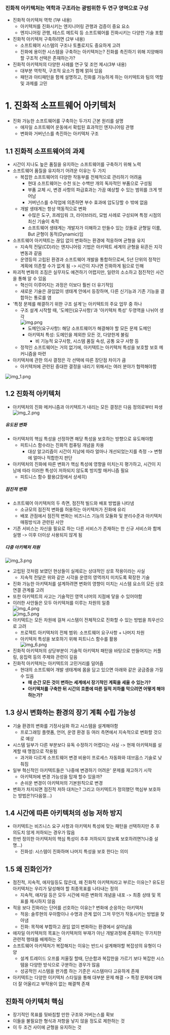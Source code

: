 ### 진화적 아키텍처는 역학과 구조라는 광범위한 두 연구 영역으로 구성
  - 진화적 아키텍처 역학 (1부 내용)
    - 아키텍처를 진화시키는 엔지니어링 관행과 검증이 중요 요소
    - 엔지니어링 관행, 테스트 메트릭 등 소프트웨어를 진화시키는 다양한 기술 포함
  - 진화적 아키텍처 구축하려면 (2부 내용)
    - 소프트웨어 시스템의 구조나 토폴로지도 중요하게 고려
    - 진화에 용이한 시스템을 구축하는 아키텍처는? 진화를 촉진하기 위해 지양해야 할 구조적 선택은 존재하는가?
  - 진화적 아키텍처의 다양한 사례를 연구 및 조언 제시(3부 내용)
    - 대부분 역학적, 구조적 요소가 함께 얽혀 있음
    - 패턴과 아티패턴을 함께 설명하고, 진화를 가능하게 하는 아키텍트와 팀의 역할 및 과제를 고민

# 1. 진화적 소프트웨어 아키텍처
- 진화 가능한 소프트웨어를 구축하는 두가지 근본 원리를 설명
  - 애자일 소프트웨어 운동에서 확립된 효과적인 엔지니어링 관행
  - 변화와 거버넌스를 촉진하는 아키텍처 구조

## 1.1 진화적 소프트웨어의 과제
- 시간이 지나도 높은 품질을 유지하는 소프트웨어를 구축하기 위해 노력
- 소프트웨어 품질을 유지하기 어려운 이유는 두 가지
  - 복잡한 소프트웨어의 다양한 작동부를 전체적으로 관리하기 어려움
    - 현대 소프트웨어는 수천 또는 수백만 개의 독자적인 부품으로 구성됨
    - 부품 교체 시, 변경 사항의 파급효과는 가끔 예상할 수 있는 범위를 크게 벗어남
    - 거버넌스를 수작업에 의존하면 부수 효과에 압도당할 수 밖에 없음 
  - 개발 생태계는 항상 역동적으로 변화
    - 수많은 도구, 프레임워 크, 라이브러리, 모범 사례로 구성되며 특정 시점의 최신 기술이 축적
    - 소프트웨어 생태계는 개발자가 이해하고 만들수 있는 것들로 균형일 이룸, But 균형이 동적(Dynamic)임
- 소프트웨어 아키텍트는 끊임 없이 변화하는 환경에 적응하며 균형을 유지
  - 지속적 전달(CD)라는 엔지니어링 기법은 아키텍트 세계의 균형을 뒤흔든 지각 변동과 같음
  - 운영등의 고립된 환경과 소프트웨어 개발을 통합하므로써, 5년 단위의 정적인 계획에 의존할 수가 없게 됨 -> 시간이 지나면 진화하게 됨으로 인해
- 파괴적 변화의 조짐은 실무자도 예견하기 어렵지만, 일련의 소소하고 점진적인 사건을 통해 알 수 있음
  - 혁신이 이루어지는 과정은 이보다 훨씬 더 유기적임
  - 새로운 기술은 끊임없이 생태계 안에서 등장하며, 다른 신기능과 기존 기능을 결합하는 통로를 염
- '특정 문제를 해결하기 위한 구조 설계'는 아키텍트의 주요 업무 중 하나
  - 구조 설계 시작할 때, '도메인(요구사항)'과 '아키텍처 특성' 두영역을 나뉘어 생각\
![img.png](img.png)
    - 도메인(요구사항): 해당 소프트웨어가 해결해야 할 모든 문제 도메인
    - 아키텍처 특성: 도메인을 제외한 모든 것, 다양한게 불림
      - 비 기능적 요구사항, 시스템 품질 속성, 공통 요구 사항 등
  -  정적인 소프트웨어는 거의 없기에, 아키텍트는 아키텍처 특성을 보호할 보호 메커니즘을 마련
- 아키텍처에 관한 의사 결정은 각 선택에 따른 장단점 차이가 큼
  - 아키텍처에 관련된 중대한 결정을 내리기 위해서는 여러 분야가 협력해야함

![img_1.png](img_1.png)


## 1.2 진화적 아키텍처
- 아키텍처의 진화 메커니즘과 아키텍트가 내리는 모든 결정은 다음 정의로부터 파생\
![img_2.png](img_2.png)

##### 유도된 변화
- 아키텍처의 핵심 특성을 선정하면 해당 특성을 보호하는 방향으로 유도해야함
  - 피트니스 함수라는 진화적 컴퓨팅 개념을 차용
    - 대상 알고리즘이 시간이 지남에 따라 얼마나 개선되었는지를 측정 -> 변형에 얼마나 적합한지 판단
- 아키텍처의 진화에 따른 변화가 핵심 특성에 영향을 미치는지 평가하고, 시간이 지남에 따라 이러한 특성이 저하되지 않도록 방지할 매커니즘 필요
  - 피트니스 함수 활용(2장에서 상세히)

##### 점진적 변화
- 소프트웨어 아키텍처의 두 측면, 점진적 빌드와 배포 방법을 나타냄
  - 소규모의 점진적 변화를 허용하는 아키텍처가 진화에 유리
  - 배포 관점에서 점진적 변화는 비즈니스 기능의 모듈화 및 분리수준과 아키텍처 매핑방식과 관련된 사안
- 기존 서비스는 자신을 필요로 하는 다른 서비스가 존재하는 한 신규 서비스와 함께 실행 -> 이후 더이상 사용되지 않게 됨

##### 다중 아키텍처 차원
![img_3.png](img_3.png)
- 고립된 것처럼 보였던 현상들이 실제로는 상대적인 상호 작용이라는 사실
  - 지속적 전달은 위와 같은 시각을 운영의 영역까지 미치도록 확장한 기술
- 진화 가능한 아키텍처를 설계하려면 변화의 영향이 미치는 시스템 요소의 모든 상호 연결 관계를 고려
- 또한 아키텍트의 사고는 기술적인 영역 너머의 지점에 닿을 수 있어야함
- 이러한 사안들은 모두 아키텍처를 이루는 차원의 일종\
![img_4.png](img_4.png)\
![img_5.png](img_5.png)
- 아키텍트는 모든 차원에 걸쳐 시스템이 전체적으로 진화할 수 있는 방법을 최우선으로 고려
  - 프로젝트 아키텍처의 전체 범위: 소프트웨어 요구사항 + 나머지 차원
  - 아키텍처 특성을 보호하기 위해 피트니스 함수를 활용\
![img_6.png](img_6.png)
- 진화적 아키텍처의 상당부분이 기술적 아키텍처 패턴을 바탕으로 만들어지는 커플링, 응집력 등의 주제와 관련이 깊음
- 진화적 아키텍처는 아키텍트의 고민거리를 덜어줌
  - 현대의 소프트웨어 개발 생태계에 몸을 담고 있으면 아래와 같은 궁금증을 가질 수 있음
    - **매 순간 모든 것이 변하는 세계에서 장기적인 계획을 세울 수 있는가?**
    - **아키텍처를 구축한 뒤 시간의 흐름에 따른 질적 저하를 막으려면 어떻게 해야하는가?**

## 1.3 상시 변화하는 환경의 장기 계획 수립 가능성
- 기술 환경의 변화를 기정사실화 하고 시스템을 설계해야함
  - 프로그래밍 플랫폼, 언어, 운영 환경 등 여러 측면에서 지속적으로 변화할 것으로 예상
- 시스템 일부가 다른 부분보다 유독 수정하기 어렵다는 사실 -> 현재 아키텍처를 설계할 때 맹점으로 작용됨
  - 과거와 다르게 소프트웨어 변경 비용이 프로세스 자동화와 데브옵스 기술로 낮춰짐
- 일부 혁신적인 아키텍트들은 '나중에 변경하기 어려운' 문제를 재고하기 시작
  - 아키텍처에 변경 가능성을 탑재 할수 있을까?
  - 손쉬운 변경이 아키텍처의 기본원칙으로 변경
- 변화가 차지되면 점진적 저하 대처는? 그리고 아키텍트가 정의했던 핵심부 보호하는 방법은?(다음절...)

## 1.4 시간에 따른 아키텍처의 성능 저하 방지
- 아키텍트는 비즈니스 요구 사항과 아키텍처 특성에 맞는 패턴을 선택하지만 추 후 의도치 않게 저하되는 경우가 많음
- 한번 정의한 아키텍처의 핵심 특성이 추후 저하되지 않보록 보호하려면?(나중 설명...)
  - 진화성: 시스템이 진화하며 나머지 특성을 보호 한다는 의미

## 1.5 왜 진화인가?
- 점진적, 지속적, 애자일등도 많은데, 왜 진화적 아키텍처라고 부르는 이유는? 유도된 아키텍처는 우리가 달성해야 할 최종목표를 나타내는 정의
  - 지속적, 애자일 등은 모두 시간에 따른 변화의 개념을 내포 -> 최종 상태 및 목표를 제시하지 않음
- 적응 보다 진화라는 단어를 선호하는 이유는? 변화에 순응하는 아키텍처
  - 적응: 솔루현의 우아함이나 수명과 관계 없이 그저 무언가 작동시키는 방법을 찾아냄
  - 진화: 목적에 부합하고 끊임 없이 변화하는 환경에서 살아남음
- 애자일 아키텍처의 목표는 아키텍처의 부재가 아닌 개발과정에 존재하는 무가치한 관련적 행태를 배제하는 것
- 소프트웨어 아키텍처가 복잡해지는 이유는 반드시 설계해야할 복잡성의 유형이 다양
  - 설계 트레이드 오프를 저울질 할때, 단순함과 복잡한을 가르기 보다 복잡한 시스템을 다양한 방식으로 구분하는 경우가 많음
  - 성공적인 시스템을 판가름 하는 기준은 시스템마다 고유하게 존재
- 아키텍트는 다양한 이키텍처 스타일을 통해 대부분 문제 해결 -> 특정 문제에 대해 더 잘 어울리고 부작용이 없는 해결책 존재

## 진화적 아키텍처 핵심
- 장기적인 목표를 뒷바침할 만한 구조와 거버는스를 확보
- 이들을 불필요한 형식과 저항을 낳지 않을 정도로 제한하는 것
- 이 두 조건 사이에 균형을 유지하는 것